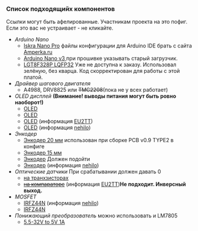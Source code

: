 ### Список подходящийх компонентов

Ссылки могут быть афелированные. Участникам проекта на это пофиг. Если это вас не устраивает - не кликайте.

* *Arduino Nano*
  * [Iskra Nano Pro](https://amperka.ru/product/iskra-nano-pro) файлы конфигурации для Arduino IDE брать с сайта [Amperka.ru](http://wiki.amperka.ru/%D0%BF%D1%80%D0%BE%D0%B4%D1%83%D0%BA%D1%82%D1%8B:iskra-nano-pro)
  * [Arduino Nano v3 ](https://a.aliexpress.com/_99fklT) при прошивке указывать старый загрузчик.
  * [LGT8F328P LQFP32](https://a.aliexpress.com/_A61gLj) Уже не доступна к заказу. Использовал зелёную, без кварца. Код скорректирован для работы с этой платой.
* *Драйвер шагового двигателя*
  *  A4988, DRV8825 или ~~TMC2208~~(пока не у всех работает)
* *OLED дисплей* **(Внимание! выводы питания могут быть ровно наоборот!)**
  * [OLED](https://a.aliexpress.com/_AEG46X)
  * [OLED](https://a.aliexpress.com/_9g5hqT)
  * [OLED](https://www.aliexpress.com/item/32981934105.html) (информация [EU2TT](https://github.com/EU2TT))
  * [OLED](https://aliexpress.ru/item/32233342471.html?spm=a2g0v.12010615.8148356.5.10b6300e7yBHzp&_ga=2.39130275.1018978709.1621017953-798418294.1577286351&sku_id=66895708988) (информация [nehilo](https://github.com/nehilo))
* *Энкодер*
  * [Энкодер 20 мм](https://a.aliexpress.com/_AW7f2p) использован при сборке PCB v0.9 TYPE2 в конфиге
  * [Энкодер 15 мм](https://a.aliexpress.com/_AX70XX)
  * [Энкодер](https://a.aliexpress.com/_9uJ3AL) Должен подойти
  * [Энкодер](https://aliexpress.ru/item/33038646005.html?spm=a2g0s.9042311.0.0.264d33edAGOsuI&_ga=2.6190515.1018978709.1621017953-798418294.1577286351&sku_id=67389580918) (информация [nehilo](https://github.com/nehilo))
* *Оптические датчики* При срабатывании должен давать 0 
  * [на транхзисторах](https://a.aliexpress.com/_9jbDPR)
  * [~~на компараторе~~](https://www.aliexpress.com/item/4000005190162.html) (информация [EU2TT](https://github.com/EU2TT))**Не подходит. Инверсный выход.**
* *MOSFET*
  * [IRFZ44N](https://aliexpress.ru/item/32844109027.html?spm=a2g0s.9042311.0.0.264d33edAGOsuI&_ga=2.6190515.1018978709.1621017953-798418294.1577286351&sku_id=66796205347) (информация [nehilo](https://github.com/nehilo))
  * [IRFZ44N](https://a.aliexpress.com/_Ao9Dql)
* *Понижающий преобразователь* можно использовать и LM7805
  * [5.5-32V to 5V 1A](https://a.aliexpress.com/_9Qambn)  
